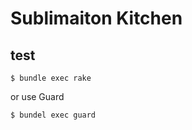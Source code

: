 # Sublimaiton Kitchen

## test

```
$ bundle exec rake
```

or use Guard

```
$ bundel exec guard
```
